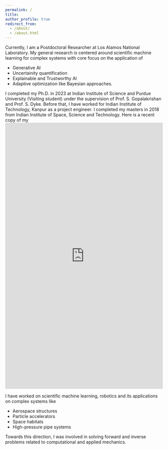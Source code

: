 ```yaml
---
permalink: /
title:
author_profile: true
redirect_from: 
  - /about/
  - /about.html
---
```


Currently, I am a Postdoctoral Researcher at Los Alamos National Laboratory. My general research is centered around scientific machine learning for complex systems with core focus on the application of 
* Generative AI
* Uncertainity quantification
* Explainable and Trustworthy AI
* Adaptive optimization like Bayesian approaches.

I completed my Ph.D. in 2023 at Indian Institute of Science and Purdue University (Visiting student) under the supervision of Prof. S. Gopalakrishan and Prof. S. Dyke. Before that, I have worked for Indian Institute of Technology, Kanpur as a project engineer. I completed my masters in 2018 from Indian Institute of Space, Science and Technology. Here is a recent copy of my <embed src="https://mahindrautela.github.io/files/cv.pdf" width="100%" height="850px"/>

I have worked on scientific machine learning, robotics and its applications on complex systems like 
* Aerospace structures
* Particle accelerators
* Space habitats
* High-pressure pipe systems

Towards this direction, I was involved in solving forward and inverse problems related to computational and applied mechanics.
